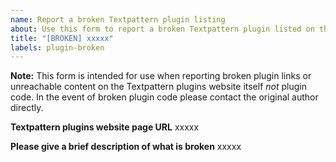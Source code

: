 ```yaml
---
name: Report a broken Textpattern plugin listing
about: Use this form to report a broken Textpattern plugin listed on the plugins website.
title: "[BROKEN] xxxxx"
labels: plugin-broken
---
```


**Note:** This form is intended for use when reporting broken plugin links or unreachable content on the Textpattern plugins website itself *not* plugin code. In the event of broken plugin code please contact the original author directly.

**Textpattern plugins website page URL**
xxxxx

**Please give a brief description of what is broken**
xxxxx
